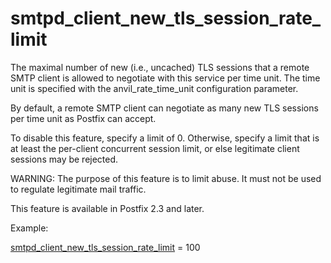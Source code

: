 # smtpd_client_new_tls_session_rate_limit 


The maximal number of new (i.e., uncached) TLS sessions that a
remote SMTP client is allowed to negotiate with this service per
time unit.  The time unit is specified with the anvil_rate_time_unit
configuration parameter.



By default, a remote SMTP client can negotiate as many new TLS
sessions per time unit as Postfix can accept.



To disable this feature, specify a limit of 0. Otherwise, specify
a limit that is at least the per-client concurrent session limit,
or else legitimate client sessions may be rejected.



WARNING: The purpose of this feature is to limit abuse. It must
not be used to regulate legitimate mail traffic.



This feature is available in Postfix 2.3 and later.



Example:



<a href="postconf.5.html#smtpd_client_new_tls_session_rate_limit">smtpd_client_new_tls_session_rate_limit</a> = 100



